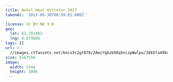 ```yaml
---
title: NoVel Høst Hyttetur 2017
takenAt: '2017-09-30T08:59:01.000Z'

license: CC BY-ND 3.0
geo:
  lat: 62.781402
  lng: 8.874886
tags: []
url: >-
  //images.ctfassets.net/bncv3c2gt878/2AmiYqbzbhDqSnczpWwlpu/2865fa49bcefc2e9d789a774cb0ea001/novel-hst-hyttetur-2017_37405978562_o
size: 6167556
image:
  width: 5344
  height: 3006
---
```

